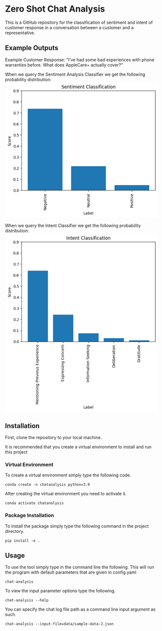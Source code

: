 # Zero Shot Chat Analysis

This is a GitHub repository for the classification of sentiment and intent of customer response in a conversation between a customer and a representative.

## Example Outputs

Example Customer Response: "I've had some bad experiences with phone warranties before. What does AppleCare+ actually cover?"  

When we query the Sentiment Analysis Classifier we get the following probability distribution:
![Sentiment](visualization/sentiment_classification.png)  

When we query the Intent Classifier we get the following probability distribution:
![Sentiment](visualization/intent_classification.png)  

## Installation

First, clone the repository to your local machine.

It is recommended that you create a virtual environment to install and run this project

### Virtual Environment

To create a virtual environment simply type the following code.

```
conda create -n chatanalysis python=3.9
```

After creating the virtual environment you need to activate it.

```
conda activate chatanalysis
```

### Package Installation

To install the package simply type the following command in the project directory.

```
pip install -e .
```

## Usage

To use the tool simply type in the command line the following. This will run the program with default parameters that are given in config.yaml

```
chat-analysis
```

To view the input parameter options type the following.

```
chat-analysis --help
```

You can specify the chat log file path as a command line input argument as such.

```
chat-analysis --input-file=data/sample-data-2.json
```
